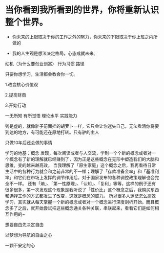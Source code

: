 
# 当你看到我所看到的世界，你将重新认识整个世界。



* 你未来的上限取决于你的工作之外的努力，你未来的下限取决于你上班之内所做的

* 我的人生观是想法决定格局，心态成就未来。
      
 动机（为什么要创业创富）
 行为习惯
 路径

只要你想学习，生活都会教会你一切。
      
1.改变核心价值观

2.提高财商

3.开始行动

一无所知   有所觉悟    理论水平    实践能力


钱是虚的，就像驴子前面挂的胡萝卜一样，它只会让你迷失自己，无法看清你将要到达的地方，有可能还在原地打转。只有驴的主人


只做10年后还会做的事情


学习的地基：概念
发现，每次阅读或者与人交流，学到一个个新的概念或者对一个概念有了新的理解就已经赚到了，因为正是这些概念在无形中塑造我们的大脑和思维，变的越来越高效。
当我理解了「原生家庭」这个概念之后，我再看待日常生活中的各种行为就会和之前非常的不一样；理解了「存款准备金率」和「基准利率」和它们在市场上发挥的调节作用后，对于国家发布的各种调控政策理解也会完全不一样。
还有「熵」、「第一性原理」、「认知」、「复利」等等，这样的例子还有很多很多，第一次发现这个现象是我听说了「性价比」这个概念之后，我购买东西和选择工作的方式都发生了改变，这就是概念的威力。
所以很多人迷茫怎么高效学习，其实就从每天掌握一个新的概念或者对一个概念进行深度剖析开始。而且概念多了之后，就开始尝试把这些概念通关各种关联，串联起来，看看它们是如何相互作用的~


想要自由先决定自由


以梦想为导航的自由之心

一颗不安定的心

      
      
      
      
      
      
      
      
      
      
      
      
      
      
      
      
      
      
      
      
      
      